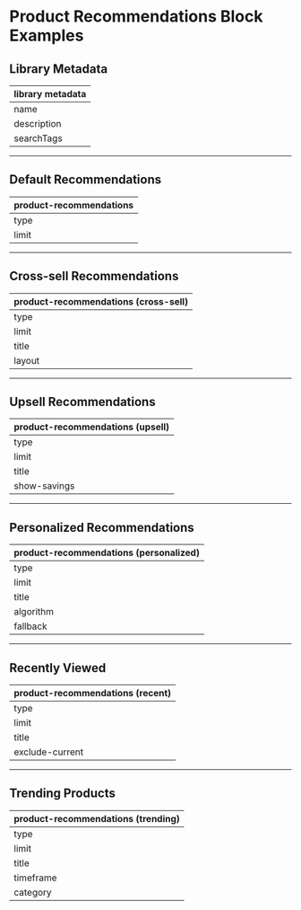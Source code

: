# Product Recommendations Block Examples

## Library Metadata
| library metadata |
|------------------|
| name | Product Recommendations |
| description | Display recommended, related, or similar products |
| searchTags | recommendations, related, upsell, cross-sell, products |

---

## Default Recommendations
| product-recommendations |
|-------------------------|
| type | related |
| limit | 4 |

---

## Cross-sell Recommendations
| product-recommendations (cross-sell) |
|--------------------------------------|
| type | cross-sell |
| limit | 6 |
| title | Frequently Bought Together |
| layout | carousel |

---

## Upsell Recommendations
| product-recommendations (upsell) |
|----------------------------------|
| type | upsell |
| limit | 3 |
| title | Upgrade Your Choice |
| show-savings | true |

---

## Personalized Recommendations
| product-recommendations (personalized) |
|----------------------------------------|
| type | personalized |
| limit | 8 |
| title | Recommended For You |
| algorithm | collaborative |
| fallback | bestsellers |

---

## Recently Viewed
| product-recommendations (recent) |
|----------------------------------|
| type | recently-viewed |
| limit | 5 |
| title | Recently Viewed |
| exclude-current | true |

---

## Trending Products
| product-recommendations (trending) |
|------------------------------------|
| type | trending |
| limit | 6 |
| title | Trending Now |
| timeframe | 7d |
| category | current |